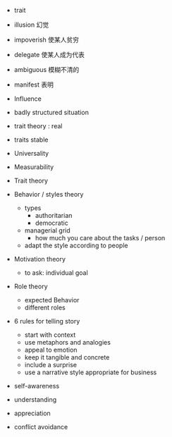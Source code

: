 - trait 
- illusion 幻觉 
- impoverish 使某人贫穷 
- delegate 使某人成为代表 
- ambiguous 模糊不清的 
- manifest 表明 

- Influence 
- badly structured situation 


- trait theory : real 
- traits stable 
- Universality 
- Measurability 

- Trait theory 
- Behavior / styles theory 
	- types 
		- authoritarian 
		- democratic 
	- managerial grid 
		- how much you care about the tasks / person 
	- adapt the style according to people 
- Motivation theory 
	- to ask: individual goal 
- Role theory 
	- expected Behavior 
	- different roles 

- 6 rules for telling story 
	- start with context 
	- use metaphors and analogies 
	- appeal to emotion 
	- keep it tangible and concrete 
	- include a surprise 
	- use a narrative style appropriate for business 

- self-awareness 
- understanding 
- appreciation 
- conflict avoidance 